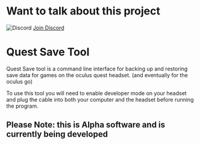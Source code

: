 # Want to talk about this project

![Discord](https://img.shields.io/discord/581861938141855775.svg?color=green&label=Discord&logo=discord&style=plastic)
[Join Discord](https://discordapp.com/invite/hgwCxtJ)
# Quest Save Tool

Quest Save tool is a command line interface for backing up and restoring save data for games on the oculus quest headset. (and eventually for the oculus go)

To use this tool you will need to enable developer mode on your headset and plug the cable into both your computer and the headset before running the program.

## Please Note: this is Alpha software and is currently being developed

